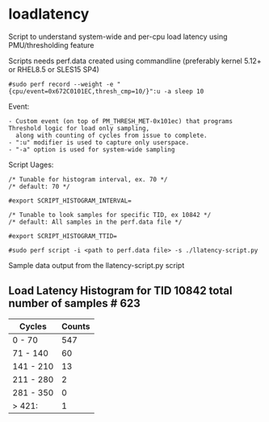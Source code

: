 # loadlatency
Script to understand system-wide and per-cpu load latency using PMU/thresholding feature

Scripts needs perf.data created using commandline
(preferably kernel 5.12+ or RHEL8.5 or SLES15 SP4)

	#sudo perf record --weight -e "{cpu/event=0x672C0101EC,thresh_cmp=10/}":u -a sleep 10

   Event:
   
    - Custom event (on top of PM_THRESH_MET-0x101ec) that programs Threshold logic for load only sampling,
      along with counting of cycles from issue to complete.
    - ":u" modifier is used to capture only userspace. 
    - "-a" option is used for system-wide sampling

Script Uages:

    /* Tunable for histogram interval, ex. 70 */
    /* default: 70 */

    #export SCRIPT_HISTOGRAM_INTERVAL=

    /* Tunable to look samples for specific TID, ex 10842 */
    /* default: All samples in the perf.data file */

    #export SCRIPT_HISTOGRAM_TTID=

    #sudo perf script -i <path to perf.data file> -s ./llatency-script.py

Sample data output from the llatency-script.py script 

Load Latency Histogram for TID 10842 total number of samples #      623
-------------------------------------------------------------------------------

|     Cycles  |    Counts |
|-------------|-----------|	
|   0 - 70    |  547      |
| 71 - 140    |   60      | 
|141 - 210    |   13      | 
|211 - 280    |    2      |
|281 - 350    |    0      |
|   > 421:    |    1      |

